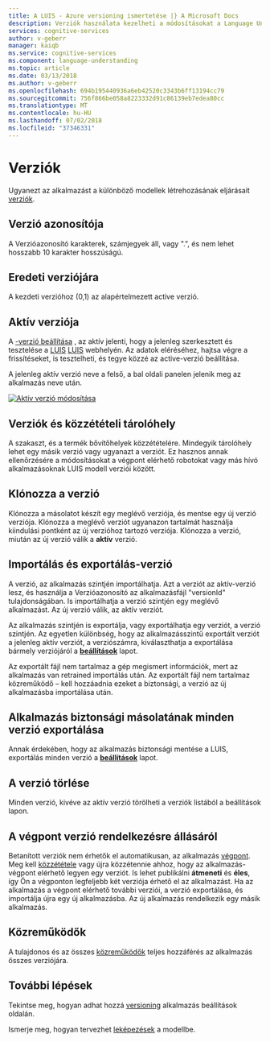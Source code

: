 ```yaml
---
title: A LUIS - Azure versioning ismertetése |} A Microsoft Docs
description: Verziók használata kezelheti a módosításokat a Language Understanding (LUIS)
services: cognitive-services
author: v-geberr
manager: kaiqb
ms.service: cognitive-services
ms.component: language-understanding
ms.topic: article
ms.date: 03/13/2018
ms.author: v-geberr
ms.openlocfilehash: 694b195440936a6eb42520c3343b6ff13194cc79
ms.sourcegitcommit: 756f866be058a8223332d91c86139eb7edea80cc
ms.translationtype: MT
ms.contentlocale: hu-HU
ms.lasthandoff: 07/02/2018
ms.locfileid: "37346331"
---
```

# <a name="versions"></a>Verziók
Ugyanezt az alkalmazást a különböző modellek létrehozásának eljárásait [verziók](luis-how-to-manage-versions.md). 

## <a name="version-id"></a>Verzió azonosítója
A Verzióazonosító karakterek, számjegyek áll, vagy ".", és nem lehet hosszabb 10 karakter hosszúságú.

## <a name="initial-version"></a>Eredeti verziójára
A kezdeti verzióhoz (0,1) az alapértelmezett active verzió. 

## <a name="active-version"></a>Aktív verziója
A [-verzió beállítása](luis-how-to-manage-versions.md#set-active-version) , az aktív jelenti, hogy a jelenleg szerkesztett és tesztelése a [LUIS] [ LUIS] webhelyén. Az adatok eléréséhez, hajtsa végre a frissítéseket, is tesztelheti, és tegye közzé az active-verzió beállítása.

A jelenleg aktív verzió neve a felső, a bal oldali panelen jelenik meg az alkalmazás neve után. 

[ ![Aktív verzió módosítása](./media/luis-concept-version/version-in-nav-bar-inline.png) ](./media/luis-concept-version/version-in-nav-bar-expanded.png#lightbox)

## <a name="versions-and-publishing-slots"></a>Verziók és közzétételi tárolóhely
A szakaszt, és a termék bővítőhelyek közzétételére. Mindegyik tárolóhely lehet egy másik verzió vagy ugyanazt a verziót. Ez hasznos annak ellenőrzésére a módosításokat a végpont elérhető robotokat vagy más hívó alkalmazásoknak LUIS modell verziói között. 

## <a name="clone-a-version"></a>Klónozza a verzió
Klónozza a másolatot készít egy meglévő verziója, és mentse egy új verzió verziója. Klónozza a meglévő verziót ugyanazon tartalmát használja kiindulási pontként az új verzióhoz tartozó verziója. Klónozza a verzió, miután az új verzió válik a **aktív** verzió. 

## <a name="import-and-export-a-version"></a>Importálás és exportálás-verzió
A verzió, az alkalmazás szintjén importálhatja. Azt a verziót az aktív-verzió lesz, és használja a Verzióazonosító az alkalmazásfájl "versionId" tulajdonságában. Is importálhatja a verzió szintjén egy meglévő alkalmazást. Az új verzió válik, az aktív verziót. 

Az alkalmazás szintjén is exportálja, vagy exportálhatja egy verziót, a verzió szintjén. Az egyetlen különbség, hogy az alkalmazásszintű exportált verziót a jelenleg aktív verziót, a verziószámra, kiválaszthatja a exportálása bármely verziójáról a **[beállítások](luis-how-to-manage-versions.md)** lapot. 

Az exportált fájl nem tartalmaz a gép megismert információk, mert az alkalmazás van retrained importálás után. Az exportált fájl nem tartalmaz közreműködő – kell hozzáadnia ezeket a biztonsági, a verzió az új alkalmazásba importálása után.

## <a name="export-each-version-as-app-backup"></a>Alkalmazás biztonsági másolatának minden verzió exportálása
Annak érdekében, hogy az alkalmazás biztonsági mentése a LUIS, exportálás minden verzió a **[beállítások](luis-how-to-manage-versions.md)** lapot.

## <a name="delete-a-version"></a>A verzió törlése
Minden verzió, kivéve az aktív verzió törölheti a verziók listából a beállítások lapon. 

## <a name="version-availability-at-the-endpoint"></a>A végpont verzió rendelkezésre állásáról
Betanított verziók nem érhetők el automatikusan, az alkalmazás [végpont](luis-glossary.md#endpoint). Meg kell [közzététele](luis-how-to-publish-app.md) vagy újra közzétennie ahhoz, hogy az alkalmazás-végpont elérhető legyen egy verziót. Is lehet publikálni **átmeneti** és **éles**, így Ön a végponton legfeljebb két verziója érhető el az alkalmazást. Ha az alkalmazás a végpont elérhető további verziói, a verzió exportálása, és importálja újra egy új alkalmazásba. Az új alkalmazás rendelkezik egy másik alkalmazás.

## <a name="collaborators"></a>Közreműködők
A tulajdonos és az összes [közreműködők](luis-how-to-collaborate.md) teljes hozzáférés az alkalmazás összes verziójára.

## <a name="next-steps"></a>További lépések

Tekintse meg, hogyan adhat hozzá [versioning](luis-how-to-manage-versions.md) alkalmazás beállítások oldalán. 

Ismerje meg, hogyan tervezhet [leképezések](luis-concept-intent.md) a modellbe.

[LUIS]: https://docs.microsoft.com/azure/cognitive-services/luis/luis-reference-regions